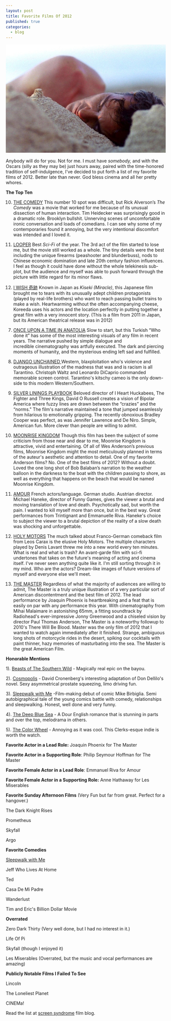 ```yaml
---
layout: post
title: Favorite Films Of 2012
published: true
categories:
  - blog
---
```


![](/media/Phoenix1.jpg)

Anybody will do for you. Not for me. I must have <em>somebody, </em>and with the Oscars (silly as they may be) just hours away, paired with the time-honored tradition of self-indulgence, I've decided to put forth a list of my favorite films of 2012. Better late than never. God bless cinema and all her pretty whores.

<strong>The Top Ten</strong>

10. <a href="http://www.imdb.com/title/tt2112293/?ref_=sr_1">THE COMEDY</a>
 This number 10 spot was difficult, but Rick Alverson’s <em>The Comedy</em> was a movie that worked for me because of its unusual dissection of human interaction. Tim Heidecker was surprisingly good in a dramatic role. Brooklyn bullshit. Unnerving scenes of uncomfortable ironic conversation and loads of comedians. I can see why some of my contemporaries found it annoying, but the very intentional discomfort was intended and I loved it.

9. <a href="http://www.imdb.com/title/tt1276104/?ref_=sr_1">LOOPER</a>
 Best <em>Sci-Fi</em> of the year. The 3rd act of the film started to lose me, but the movie still worked as a whole. The tiny details were the best including the unique firearms (peashooter and blunderbuss), nods to Chinese economic domination and late 20th century fashion influences. I feel as though it could have done without the whole telekinesis sub-plot, but the audience and myself was able to push forward through the picture with little regard for its minor flaws.

8. <a href="http://www.imdb.com/title/tt1650453/?ref_=sr_1">I WISH 奇跡</a>
 Known in Japan as <em>Kiseki (Miracle)</em>, this Japanese film brought me to tears with its unusually adept children protagonists (played by real-life brothers) who want to reach passing bullet trains to make a wish. Heartwarming without the often accompanying cheese, Koreeda uses his actors and the location perfectly in putting together a great film with a very innocent story. (This is a film from 2011 in Japan, but its American theatrical release was in 2012)

<!--more-->

7. <a href="http://www.imdb.com/title/tt1827487/?ref_=sr_5">ONCE UPON A TIME IN ANATOLIA</a>
 Slow to start, but this Turkish “Who done it” has some of the most interesting visuals of any film in recent years. The narrative pushed by simple dialogue and incredible cinematography was artfully executed. The dark and piercing moments of humanity, and the mysterious ending left sad and fulfilled. 

6. <a href="http://www.imdb.com/title/tt1853728/?ref_=sr_1">DJANGO UNCHAINED </a>
 Western, blaxploitation who's violence and outrageous illustration of the madness that was and is racism is all Tarantino. Christoph Waltz and Leonardo DiCaprio commanded memorable screen control. Tarantino's kitschy cameo is the only down-side to this modern Western/Southern.

5. <a href="http://www.imdb.com/title/tt1045658/?ref_=sr_1">SILVER LININGS PLAYBOOK</a>
 Beloved director of I Heart Huckabees, The Fighter and Three Kings, David O Russell creates a vision of Bipolar America where fuzzy lines are drawn between the “crazies” and the “norms." The film's narrative maintained a tone that jumped seamlessly from hilarious to emotionally gripping. The recently obnoxious Bradley Cooper was perfect, as was Jennifer Lawrence and De Niro. Simple, American fun. More clever than people are willing to admit.

4. <a href="http://www.imdb.com/title/tt1748122/?ref_=sr_1">MOONRISE KINGDOM</a>
 Though this film has been the subject of some criticism from those near and dear to me, Moonrise Kingdom is attractive, vivid and entertaining. Of all of Wes Anderson’s previous films, Moonrise Kingdom might the most meticulously planned in terms of the auteur's aesthetic and attention to detail. One of my favorite Anderson films? No. One of the best films of 2012? Without a doubt. Loved the one long shot of Bob Balaban’s narration to the weather balloon in the darkness to the boat with the children passing to shore, as well as everything that happens on the beach that would be named Moonrise Kingdom.

3. <a href="http://www.imdb.com/title/tt1602620/?ref_=sr_1">AMOUR</a>
 French actors/language. German studio. Austrian director. Michael Haneke, director of Funny Games, gives the viewer a brutal and moving translation of love and death. Psychotically sad, but worth the pain. I wanted to kill myself more than once, but in the best way. Great performances from Trintignant and Emmanuelle Riva. Haneke's choice to subject the viewer to a brutal depiction of the reality of a slow death was shocking and unforgettable.

2. <a href="http://www.imdb.com/title/tt2076220/?ref_=sr_1">HOLY MOTORS</a>
 The much talked about Franco-German comeback film from Leos Carax is the elusive Holy Motors. The multiple characters played by Denis Lavant threw me into a new world every ten minutes. What is real and what is trash? An avant-garde film with sci-fi undertones that takes on the future's meaning of acting and cinema itself. I've never seen anything quite like it. I'm still sorting through it in my mind. Who are the actors? Dream-like images of future versions of myself and everyone else we'll meet. 

1. <a href="http://www.imdb.com/title/tt1560747/?ref_=fn_al_tt_1">THE MASTER</a>
 Regardless of what the majority of audiences are willing to admit, The Master is a truly unique illustration of a very particular sort of American discontentment and the best film of 2012. The lead performance by Joaquin Phoenix is heartbreaking and a feat that is easily on par with any performance this year. With cinematography from Mihai Malaimare in astonishing 65mm, a fitting soundtrack by Radiohead's ever-impressive Jonny Greenwood and a chiseled vision by director Paul Thomas Anderson, The Master is a noteworthy followup to 2010's There Will Be Blood. Master was the only film of 2012 that I wanted to watch again immediately after it finished. Strange, ambiguous long shots of motorcycle rides in the desert, spiking our cocktails with paint thinner, hazy memories of masturbating into the sea. The Master is the great American Film.

<strong>Honorable Mentions</strong>

1). <a href="http://www.imdb.com/title/tt2125435/?ref_=sr_1">Beasts of The Southern Wild</a> - Magically real epic on the bayou.

2). <a href="http://www.imdb.com/title/tt1480656/?ref_=sr_1">Cosmopolis</a> - David Cronenberg's interesting adaptation of Don Dellilo's novel. Sexy asymmetrical prostate squeezing, limo driving fun.

3). <a href="http://www.imdb.com/title/tt2077851/">Sleepwalk with Me</a> -Film-making debut of comic Mike Birbiglia. Semi autobigraphical tale of the young comics battle with comedy, relationships and sleepwalking. Honest, well done and very funny.

4). <a href="http://www.imdb.com/title/tt1700844/?ref_=sr_3">The Deep Blue Sea</a> - A Dour English romance that is stunning in parts and over the top, melodrama in others.

5). <a href="http://www.imdb.com/title/tt1734548/?ref_=sr_6">The Color Wheel</a> - Annoying as it was cool. This Clerks-esque indie is worth the watch.

<strong>Favorite Actor in a Lead Role:</strong>
 Joaquin Phoenix for The Master

<strong><strong>Favorite</strong> Actor in a Supporting Role</strong>:
 Philip Seymour Hoffman for The Master

<strong><strong>Favorite</strong> Female Actor in a Lead Role</strong>:
 Emmanuel Riva for Amour

<strong><strong>Favorite</strong> Female Actor in a Supporting Role:</strong>
 Anne Hathaway for Les Miserables

<strong><strong>Favorite</strong> Sunday Afternoon Films</strong> (Very Fun but far from great. Perfect for a hangover.)

 The Dark Knight Rises

 Prometheus

 Skyfall

Argo

<strong><strong>Favorite</strong> Comedies</strong>

<a href="http://www.imdb.com/title/tt2077851/">Sleepwalk with Me</a>

 Jeff Who Lives At Home

 Ted

 Casa De Mi Padre

 Wanderlust

 Tim and Eric's Billion Dollar Movie

<strong>Overrated</strong>

 Zero Dark Thirty (Very well done, but I had no interest in it.)

 Life Of Pi

 Skyfall (though I enjoyed it)

Les Miserables (Overrated, but the music and vocal performances are amazing)

<strong>Publicly Notable Films I Failed To See</strong>

 Lincoln

 The Loneliest Planet

CINEMa!

Read the list at <a href="http://www.screensyndrome.com/top-10-films-from-2012-personal-picks/">screen syndrome</a> film blog.
